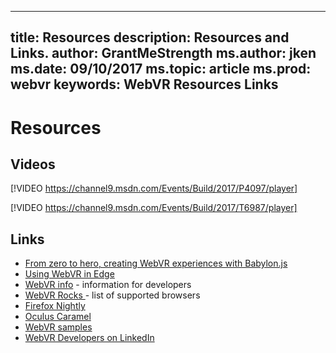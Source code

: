 
---
title: Resources
description: Resources and Links. 
author: GrantMeStrength
ms.author: jken
ms.date: 09/10/2017
ms.topic: article
ms.prod: webvr
keywords: WebVR Resources Links
---

# Resources

## Videos

 [!VIDEO https://channel9.msdn.com/Events/Build/2017/P4097/player]


[!VIDEO https://channel9.msdn.com/Events/Build/2017/T6987/player]




## Links

* [From zero to hero, creating WebVR experiences with Babylon.js](https://www.davrous.com/2017/07/07/from-zero-to-hero-creating-webvr-experiences-with-babylon-js-on-all-platforms/)
* [Using WebVR in Edge](https://developer.microsoft.com/en-us/windows/mixed-reality/using_webvr_in_edge_with_windows_mixed_reality)
* [WebVR info](https://webvr.info/developers) - information for developers
* [WebVR Rocks ](https://webvr.rocks) - list of supported browsers
* [Firefox Nightly](https://webvr.rocks/firefox)
* [Oculus Caramel](https://www.oculus.com/experiences/gear-vr/1290985657630933/)
* [WebVR samples](https://webvr.info/samples/)
* [WebVR Developers on LinkedIn](https://www.linkedin.com/groups/13500607/profile)
